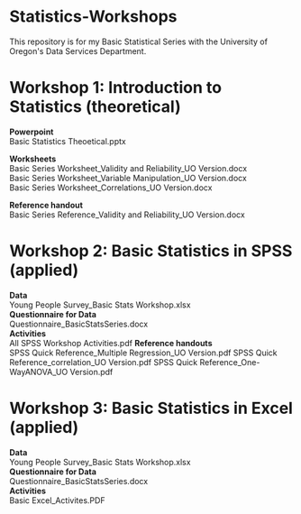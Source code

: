 # Statistics-Workshops

This repository is for my Basic Statistical Series with the University of Oregon's Data Services Department. 

# Workshop 1: Introduction to Statistics (theoretical)
**Powerpoint**  
     Basic Statistics Theoetical.pptx  
     
**Worksheets**  
     Basic Series Worksheet_Validity and Reliability_UO Version.docx  
     Basic Series Worksheet_Variable Manipulation_UO Version.docx  
     Basic Series Worksheet_Correlations_UO Version.docx
     
**Reference handout**  
     Basic Series Reference_Validity and Reliability_UO Version.docx  
     

# Workshop 2: Basic Statistics in SPSS (applied)
**Data**  
     Young People Survey_Basic Stats Workshop.xlsx   
**Questionnaire for Data**  
     Questionnaire_BasicStatsSeries.docx    
**Activities**  
     All SPSS Workshop Activities.pdf
 **Reference handouts**  
     SPSS Quick Reference_Multiple Regression_UO Version.pdf
     SPSS Quick Reference_correlation_UO Version.pdf
     SPSS Quick Reference_One-WayANOVA_UO Version.pdf
     
     
# Workshop 3: Basic Statistics in Excel (applied)
**Data**  
     Young People Survey_Basic Stats Workshop.xlsx   
**Questionnaire for Data**  
     Questionnaire_BasicStatsSeries.docx    
**Activities**  
     Basic Excel_Activites.PDF
 

